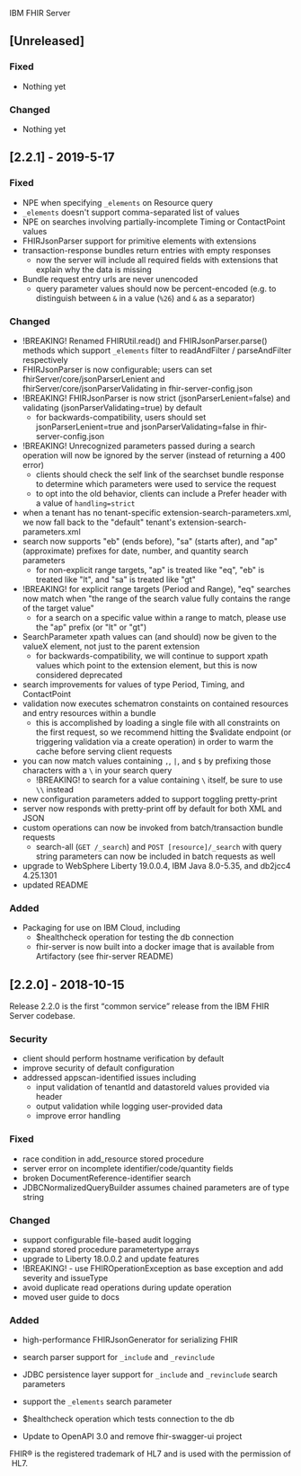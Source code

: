 IBM FHIR Server

## [Unreleased]

### Fixed
* Nothing yet

### Changed
* Nothing yet

## [2.2.1] - 2019-5-17

### Fixed
* NPE when specifying `_elements` on Resource query
* `_elements` doesn't support comma-separated list of values
* NPE on searches involving partially-incomplete Timing or ContactPoint values
* FHIRJsonParser support for primitive elements with extensions
* transaction-response bundles return entries with empty responses
  * now the server will include all required fields with extensions that explain why the data is missing
* Bundle request entry urls are never unencoded
  * query parameter values should now be percent-encoded (e.g. to distinguish between `&` in a value (`%26`) and `&` as a separator)

### Changed
* !BREAKING! Renamed FHIRUtil.read() and FHIRJsonParser.parse() methods which support `_elements` filter to readAndFilter / parseAndFilter respectively
* FHIRJsonParser is now configurable; users can set fhirServer/core/jsonParserLenient and fhirServer/core/jsonParserValidating in fhir-server-config.json
* !BREAKING! FHIRJsonParser is now strict (jsonParserLenient=false) and validating (jsonParserValidating=true) by default
  * for backwards-compatibility, users should set jsonParserLenient=true and jsonParserValidating=false in fhir-server-config.json
* !BREAKING! Unrecognized parameters passed during a search operation will now be ignored by the server (instead of returning a 400 error)
  * clients should check the self link of the searchset bundle response to determine which parameters were used to service the request
  * to opt into the old behavior, clients can include a Prefer header with a value of `handling=strict`
* when a tenant has no tenant-specific extension-search-parameters.xml, we now fall back to the "default" tenant's extension-search-parameters.xml
* search now supports "eb" (ends before), "sa" (starts after), and "ap" (approximate) prefixes for date, number, and quantity search parameters
  * for non-explicit range targets, "ap" is treated like "eq", "eb" is treated like "lt", and "sa" is treated like "gt"
* !BREAKING! for explicit range targets (Period and Range), "eq" searches now match when "the range of the search value fully contains the range of the target value"
  * for a search on a specific value within a range to match, please use the "ap" prefix (or "lt" or "gt")
* SearchParameter xpath values can (and should) now be given to the valueX element, not just to the parent extension
  * for backwards-compatibility, we will continue to support xpath values which point to the extension element, but this is now considered deprecated
* search improvements for values of type Period, Timing, and ContactPoint
* validation now executes schematron constaints on contained resources and entry resources within a bundle
  * this is accomplished by loading a single file with all constraints on the first request, so we recommend hitting the $validate endpoint (or triggering validation via a create operation) in order to warm the cache before serving client requests
* you can now match values containing `,`, `|`, and `$` by prefixing those characters with a `\` in your search query
  * !BREAKING! to search for a value containing `\` itself, be sure to use `\\` instead
* new configuration parameters added to support toggling pretty-print
* server now responds with pretty-print off by default for both XML and JSON
* custom operations can now be invoked from batch/transaction bundle requests
  * search-all (`GET /_search`) and `POST [resource]/_search` with query string parameters can now be included in batch requests as well
* upgrade to WebSphere Liberty 19.0.0.4, IBM Java 8.0-5.35, and db2jcc4 4.25.1301
* updated README

### Added
* Packaging for use on IBM Cloud, including
  * $healthcheck operation for testing the db connection
  * fhir-server is now built into a docker image that is available from Artifactory (see fhir-server README)

## [2.2.0] - 2018-10-15
Release 2.2.0 is the first <q>common service</q> release from the IBM FHIR Server codebase.

### Security
* client should perform hostname verification by default
* improve security of default configuration
* addressed appscan-identified issues including
  * input validation of tenantId and datastoreId values provided via header
  * output validation while logging user-provided data
  * improve error handling

### Fixed
* race condition in add_resource stored procedure
* server error on incomplete identifier/code/quantity fields
* broken DocumentReference-identifier search
* JDBCNormalizedQueryBuilder assumes chained parameters are of type string

### Changed
* support configurable file-based audit logging
* expand stored procedure parametertype arrays
* upgrade to Liberty 18.0.0.2 and update features
* !BREAKING! - use FHIROperationException as base exception and add severity and issueType
* avoid duplicate read operations during update operation
* moved user guide to docs

### Added
* high-performance FHIRJsonGenerator for serializing FHIR
* search parser support for `_include` and `_revinclude`
* JDBC persistence layer support for `_include` and `_revinclude` search parameters
* support the `_elements` search parameter
* $healthcheck operation which tests connection to the db

* Update to OpenAPI 3.0 and remove fhir-swagger-ui project

FHIR® is the registered trademark of HL7 and is used with the permission of HL7.
